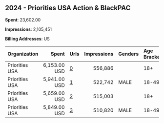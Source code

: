 ## 2024 - Priorities USA Action & BlackPAC 
**Spent**: 23,602.00

**Impressions**: 2,105,451

**Billing Addresses**: US

|Organization|Spent|Urls|Impressions|Genders|Age Brackets|Country Codes|
|:---|---:|:---|---:|:---|:---|:---|
|Priorities USA|6,153.00 USD|[0](https://www.snap.com/political-ads/asset/97039cd460aadba90376b8eb3fe6f2d219c47f8acae6a2cf25afefff95477566?mediaType=mp4)|556,886||18+|united states|
|Priorities USA|5,941.00 USD|[1](https://www.snap.com/political-ads/asset/e30ced7bea159a6e7dac7995223c277e2eb7ffb4c1e6a0e2274256edf426f137?mediaType=mp4)|522,742|MALE|18-49|united states|
|Priorities USA|5,659.00 USD|[2](https://www.snap.com/political-ads/asset/dbb3084b99d7df4fde469d18f4ef6494d178cc14c79e6637484522e6c1edcec0?mediaType=mp4)|515,003||18+|united states|
|Priorities USA|5,849.00 USD|[3](https://www.snap.com/political-ads/asset/c2fe4e158540b0de9dfcd43094140cbb1d936c0c1b9bac0f9cc2c23618c0ddb4?mediaType=mp4)|510,820|MALE|18-49|united states|
